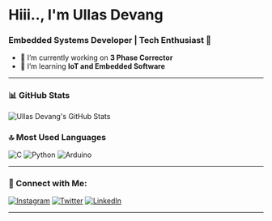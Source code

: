 # Hiii.., I'm Ullas Devang  
### Embedded Systems Developer | Tech Enthusiast 🚀  

- 🌱 I’m currently working on **3 Phase Corrector**  
- 🔭 I’m learning **IoT and Embedded Software**  

---

### 📊 GitHub Stats  
![Ullas Devang's GitHub Stats](https://github-readme-stats.vercel.app/api?username=ullasdevang44&show_icons=true&theme=dark)  

### 🔝 Most Used Languages  
![C](https://img.shields.io/badge/-C-00599C?style=flat&logo=c&logoColor=white)
![Python](https://img.shields.io/badge/-Python-3776AB?style=flat&logo=python&logoColor=white)
![Arduino](https://img.shields.io/badge/-Arduino-00979D?style=flat&logo=arduino&logoColor=white)

---

### 🚀 Connect with Me:
[![Instagram](https://img.shields.io/badge/-Instagram-3776AB?style=flat&logo=instagram&logoColor=white)](https://www.instagram.com/_next_wave/)
[![Twitter](https://img.shields.io/badge/-Twitter-1DA1F2?style=flat&logo=twitter&logoColor=white)](https://x.com/_next_wave)
[![LinkedIn](https://img.shields.io/badge/-LinkedIn-0A66C2?style=flat&logo=linkedin&logoColor=white)](https://www.linkedin.com/in/ullas-devang/)


---
